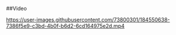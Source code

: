 ##Video

https://user-images.githubusercontent.com/73800301/184550638-7386f5e9-c3bd-4b0f-b6d2-6cd164975e2d.mp4

